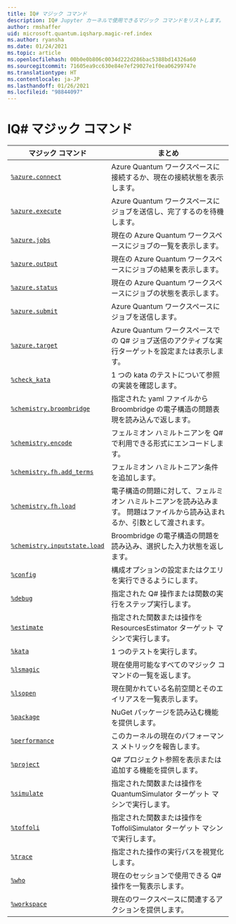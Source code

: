```yaml
---
title: IQ# マジック コマンド
description: IQ# Jupyter カーネルで使用できるマジック コマンドをリストします。
author: rmshaffer
uid: microsoft.quantum.iqsharp.magic-ref.index
ms.author: ryansha
ms.date: 01/24/2021
ms.topic: article
ms.openlocfilehash: 00b0e0b806c0034d222d286bac5388bd14326a60
ms.sourcegitcommit: 71605ea9cc630e84e7ef29027e1f0ea06299747e
ms.translationtype: HT
ms.contentlocale: ja-JP
ms.lasthandoff: 01/26/2021
ms.locfileid: "98844097"
---
```

# <a name="iq-magic-commands"></a>IQ# マジック コマンド
| マジック コマンド | まとめ |
|---------------|---------|
| [`%azure.connect`](xref:microsoft.quantum.iqsharp.magic-ref.azure.connect) | Azure Quantum ワークスペースに接続するか、現在の接続状態を表示します。 |
| [`%azure.execute`](xref:microsoft.quantum.iqsharp.magic-ref.azure.execute) | Azure Quantum ワークスペースにジョブを送信し、完了するのを待機します。 |
| [`%azure.jobs`](xref:microsoft.quantum.iqsharp.magic-ref.azure.jobs) | 現在の Azure Quantum ワークスペースにジョブの一覧を表示します。 |
| [`%azure.output`](xref:microsoft.quantum.iqsharp.magic-ref.azure.output) | 現在の Azure Quantum ワークスペースにジョブの結果を表示します。 |
| [`%azure.status`](xref:microsoft.quantum.iqsharp.magic-ref.azure.status) | 現在の Azure Quantum ワークスペースにジョブの状態を表示します。 |
| [`%azure.submit`](xref:microsoft.quantum.iqsharp.magic-ref.azure.submit) | Azure Quantum ワークスペースにジョブを送信します。 |
| [`%azure.target`](xref:microsoft.quantum.iqsharp.magic-ref.azure.target) | Azure Quantum ワークスペースでの Q# ジョブ送信のアクティブな実行ターゲットを設定または表示します。 |
| [`%check_kata`](xref:microsoft.quantum.iqsharp.magic-ref.check_kata) | 1 つの kata のテストについて参照の実装を確認します。 |
| [`%chemistry.broombridge`](xref:microsoft.quantum.iqsharp.magic-ref.chemistry.broombridge) | 指定された yaml ファイルから Broombridge の電子構造の問題表現を読み込んで返します。 |
| [`%chemistry.encode`](xref:microsoft.quantum.iqsharp.magic-ref.chemistry.encode) | フェルミオン ハミルトニアンを Q# で利用できる形式にエンコードします。 |
| [`%chemistry.fh.add_terms`](xref:microsoft.quantum.iqsharp.magic-ref.chemistry.fh.add_terms) | フェルミオン ハミルトニアン条件を追加します。 |
| [`%chemistry.fh.load`](xref:microsoft.quantum.iqsharp.magic-ref.chemistry.fh.load) | 電子構造の問題に対して、フェルミオン ハミルトニアンを読み込みます。 問題はファイルから読み込まれるか、引数として渡されます。 |
| [`%chemistry.inputstate.load`](xref:microsoft.quantum.iqsharp.magic-ref.chemistry.inputstate.load) | Broombridge の電子構造の問題を読み込み、選択した入力状態を返します。 |
| [`%config`](xref:microsoft.quantum.iqsharp.magic-ref.config) | 構成オプションの設定またはクエリを実行できるようにします。 |
| [`%debug`](xref:microsoft.quantum.iqsharp.magic-ref.debug) | 指定された Q# 操作または関数の実行をステップ実行します。 |
| [`%estimate`](xref:microsoft.quantum.iqsharp.magic-ref.estimate) | 指定された関数または操作を ResourcesEstimator ターゲット マシンで実行します。 |
| [`%kata`](xref:microsoft.quantum.iqsharp.magic-ref.kata) | 1 つのテストを実行します。 |
| [`%lsmagic`](xref:microsoft.quantum.iqsharp.magic-ref.lsmagic) | 現在使用可能なすべてのマジック コマンドの一覧を返します。 |
| [`%lsopen`](xref:microsoft.quantum.iqsharp.magic-ref.lsopen) | 現在開かれている名前空間とそのエイリアスを一覧表示します。 |
| [`%package`](xref:microsoft.quantum.iqsharp.magic-ref.package) | NuGet パッケージを読み込む機能を提供します。 |
| [`%performance`](xref:microsoft.quantum.iqsharp.magic-ref.performance) | このカーネルの現在のパフォーマンス メトリックを報告します。 |
| [`%project`](xref:microsoft.quantum.iqsharp.magic-ref.project) | Q# プロジェクト参照を表示または追加する機能を提供します。 |
| [`%simulate`](xref:microsoft.quantum.iqsharp.magic-ref.simulate) | 指定された関数または操作を QuantumSimulator ターゲット マシンで実行します。 |
| [`%toffoli`](xref:microsoft.quantum.iqsharp.magic-ref.toffoli) | 指定された関数または操作を ToffoliSimulator ターゲット マシンで実行します。 |
| [`%trace`](xref:microsoft.quantum.iqsharp.magic-ref.trace) | 指定された操作の実行パスを視覚化します。 |
| [`%who`](xref:microsoft.quantum.iqsharp.magic-ref.who) | 現在のセッションで使用できる Q# 操作を一覧表示します。 |
| [`%workspace`](xref:microsoft.quantum.iqsharp.magic-ref.workspace) | 現在のワークスペースに関連するアクションを提供します。 |
